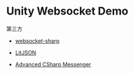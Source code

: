 # Unity Websocket Demo

第三方

- [websocket-sharp](https://github.com/sta/websocket-sharp)

- [LitJSON](https://github.com/LitJSON/litjson)

- [Advanced CSharp Messenger](http://www.xuanyusong.com/archives/2165)
